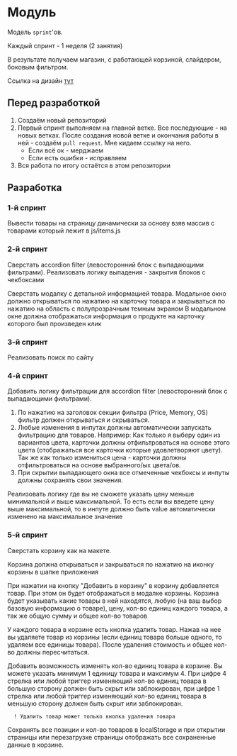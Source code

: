# Модуль
Модель `sprint`'ов.

Каждый спринт - 1 неделя (2 занятия)

В результате получаем магазин, с работающей корзиной, слайдером, боковым фильтром.

Ссылка на дизайн [тут](https://www.figma.com/file/I2ir7yX9bwtn5RDuxAscVH/MacOutlet?node-id=6%3A1298)
## Перед разработкой

1. Создаём новый репозиторий
2. Первый спринт выполняем на главной ветке. Все последующие - на новых ветках. После
создания новой ветке и окончания работы в ней - создаём `pull request`. Мне кидаем ссылку на него.
   - Если всё ок - мерджаем
   - Если есть ошибки - исправляем
3. Вся работа по итогу остаётся в этом репозитории

## Разработка

### 1-й спринт

Вывести товары на страницу динамически за основу 
взяв массив с товарами который лежит в js/items.js

### 2-й спринт
Сверстать accordion filter (левосторонний блок с выпадающими фильтрами). 
Реализовать логику выпадения - закрытия блоков с чекбоксами

Сверстать модалку с детальной информацией товара. Модальное окно должно открываться по 
нажатию на карточку товара и закрываться по нажатию на область с полупрозрачным темным экраном
В модальном окне должна отображаться информация о продукте на карточку которого был произведен клик

### 3-й спринт

Реализовать поиск по сайту

### 4-й спринт
Добавить логику фильтрации для accordion filter (левосторонний блок с выпадающими фильтрами).
1. По нажатию на заголовок секции фильтра (Price, Memory, OS) фильтр должен открываться и скрываться.
2. Любые изменения в инпутах должны автоматически запускать фильтрацию для товаров.
Например: Как только я выберу один из вариантов цвета, карточки должны отфильтроваться на основе этого цвета 
(отображаться все карточки которые удовлетворяют цвету). Так же как только измениться цена - карточки должны
отфильтроваться на основе выбранного/ых цвета/ов.
3. При скрытии выпадающего окна все отмеченные чекбоксы и инпуты должны сохранять свои значения.

Реализовать логику где вы не сможете указать цену меньше минимальной и выше максимальной. То есть если вы введете 
цену выше максимальной, то в инпуте должно быть value автоматически изменено на максимальное значение

### 5-й спринт
Сверстать корзину как на макете.

Корзина должна открываться и закрываться по нажатию на иконку корзины в шапке приложения

При нажатии на кнопку "Добавить в корзину" в корзину добавляется товар. При этом он будет отображаться в 
модалке корзины. Корзина будет указывать какие товары в ней находятся, любую (на ваш выбор базовую информацию о товаре), цену, кол-во единиц каждого товара, а так же общую сумму и общее кол-во товаров

У каждого товара в корзине есть кнопка удалить товар. Нажав на нее вы удаляете товар из корзины (если единиц товара 
больше одного, то удаляем все единицы товара). После удаления стоимость и общее кол-во должны пересчитаться.

Добавить возможность изменять кол-во единиц товара в корзине. Вы можете указать минимум 1 единицу товара и максимум 4.
При цифре 4 стрелка или любой триггер изменяющий кол-во единиц товара в большую сторону должен быть скрыт или 
заблокирован, при цифре 1 стрелка или любой триггер изменяющий кол-во единиц товара в меньшую сторону должен быть скрыт 
или заблокирован.

      ! Удалить товар может только кнопка удаления товара

Сохранять все позиции и кол-во товаров в localStorage и при открытии страницы или перезагрузке страницы 
отображать все сохраненные данные в корзине.

